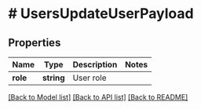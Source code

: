 # # UsersUpdateUserPayload

## Properties

Name | Type | Description | Notes
------------ | ------------- | ------------- | -------------
**role** | **string** | User role |

[[Back to Model list]](../../README.md#models) [[Back to API list]](../../README.md#endpoints) [[Back to README]](../../README.md)
